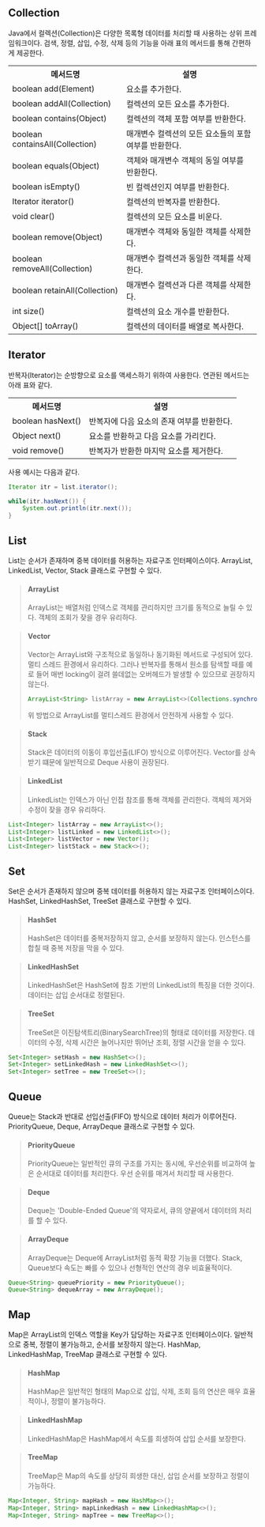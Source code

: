 <h2>Collection</h2>

<p>Java에서 컬렉션(Collection)은 다양한 목록형 데이터를 처리할 때 사용하는 상위 프레임워크이다. 검색, 정렬, 삽입, 수정, 삭제 등의 기능을 아래 표의 메서드를 통해 간편하게 제공한다.</p>

<table>
    <th>메서드명</th>
    <th>설명</th>
    <tr>
        <td>boolean add(Element)</td>
        <td>요소를 추가한다.</td>
    </tr>
    <tr>
        <td>boolean addAll(Collection)</td>
        <td>컬렉션의 모든 요소를 추가한다.</td>
    </tr>
    <tr>
        <td>boolean contains(Object)</td>
        <td>컬렉션의 객체 포함 여부를 반환한다.</td>
    </tr>
    <tr>
        <td>boolean containsAll(Collection)</td>
        <td>매개변수 컬렉션의 모든 요소들의 포함 여부를 반환한다.</td>
    </tr>
    <tr>
        <td>boolean equals(Object)</td>
        <td>객체와 매개변수 객체의 동일 여부를 반환한다.</td>
    </tr>
    <tr>
        <td>boolean isEmpty()</td>
        <td>빈 컬렉션인지 여부를 반환한다.</td>
    </tr>
    <tr>
        <td>Iterator iterator()</td>
        <td>컬렉션의 반복자를 반환한다.</td>
    </tr>
    <tr>
        <td>void clear()</td>
        <td>컬렉션의 모든 요소를 비운다.</td>
    </tr>
    <tr>
        <td>boolean remove(Object)</td>
        <td>매개변수 객체와 동일한 객체를 삭제한다.</td>
    </tr>
    <tr>
        <td>boolean removeAll(Collection)</td>
        <td>매개변수 컬렉션과 동일한 객체를 삭제한다.</td>
    </tr>
    <tr>
        <td>boolean retainAll(Collection)</td>
        <td>매개변수 컬렉션과 다른 객체를 삭제한다.</td>
    </tr>
    <tr>
        <td>int size()</td>
        <td>컬렉션의 요소 개수를 반환한다.</td>
    </tr>
    <tr>
        <td>Object[] toArray()</td>
        <td>컬렉션의 데이터를 배열로 복사한다.</td>
    </tr>
</table>

<h2>Iterator</h2>

<p>반복자(Iterator)는 순방향으로 요소를 액세스하기 위하여 사용한다. 연관된 메서드는 아래 표와 같다.</p>

<table>
    <th>메서드명</th>
    <th>설명</th>
    <tr>
        <td>boolean hasNext()</td>
        <td>반복자에 다음 요소의 존재 여부를 반환한다.</td>
    </tr>
    <tr>
        <td>Object next()</td>
        <td>요소를 반환하고 다음 요소를 가리킨다.</td>
    </tr>
    <tr>
        <td>void remove()</td>
        <td>반복자가 반환한 마지막 요소를 제거한다.</td>
    </tr>
</table>

<p>사용 예시는 다음과 같다.</p>

```java
Iterator itr = list.iterator();

while(itr.hasNext()) {
    System.out.println(itr.next());
}
```

<h2>List</h2>

<p>List는 순서가 존재하며 중복 데이터를 허용하는 자료구조 인터페이스이다. ArrayList, LinkedList, Vector, Stack 클래스로 구현할 수 있다.</p>

> <h4>ArrayList</h4>
> <p>ArrayList는 배열처럼 인덱스로 객체를 관리하지만 크기를 동적으로 늘릴 수 있다. 객체의 조회가 잦을 경우 유리하다. </p>

> <h4>Vector</h4>
> <p>Vector는 ArrayList와 구조적으로 동일하나 동기화된 메서드로 구성되어 있다. 멀티 스레드 환경에서 유리하다. 그러나 반복자를 통해서 원소를 탐색할 때를 예로 들어 매번 locking이 걸려 쓸데없는 오버헤드가 발생할 수 있으므로 권장하지 않는다.</p>
> 
> ```java
> ArrayList<String> listArray = new ArrayList<>(Collections.synchronizedList());
> ```
> <p>위 방법으로 ArrayList를 멀티스레드 환경에서 안전하게 사용할 수 있다.</p>

> <h4>Stack</h4>
> <p>Stack은 데이터의 이동이 후입선출(LIFO) 방식으로 이루어진다. Vector를 상속받기 떄문에 일반적으로 Deque 사용이 권장된다.</p>

> <h4>LinkedList</h4>
> <p>LinkedList는 인덱스가 아닌 인접 참조를 통해 객체를 관리한다. 객체의 제거와 수정이 잦을 경우 유리하다.</p>

```java
List<Integer> listArray = new ArrayList<>();
List<Integer> listLinked = new LinkedList<>();
List<Integer> listVector = new Vector();
List<Integer> listStack = new Stack<>();
```

<h2>Set</h2>

<p>Set은 순서가 존재하지 않으며 중복 데이터를 허용하지 않는 자료구조 인터페이스이다. HashSet, LinkedHashSet, TreeSet 클래스로 구현할 수 있다.</p>

> <h4>HashSet</h4>
> <p>HashSet은 데이터를 중복저장하지 않고, 순서를 보장하지 않는다. 인스턴스를 합칠 때 중복 저장을 막을 수 있다.</p>

> <h4>LinkedHashSet</h4>
> <p>LinkedHashSet은 HashSet에 참조 기반의 LinkedList의 특징을 더한 것이다.데이터는 삽입 순서대로 정렬된다.</p>

> <h4>TreeSet</h4>
> <p>TreeSet은 이진탐색트리(BinarySearchTree)의 형태로 데이터를 저장한다. 데이터의 수정, 삭제 시간은 늘어나지만 뛰어난 조회, 정렬 시간을 얻을 수 있다.</p>

```java
Set<Integer> setHash = new HashSet<>();
Set<Integer> setLinkedHash = new LinkedHashSet<>();
Set<Integer> setTree = new TreeSet<>();
```

<h2>Queue</h2>

<p>Queue는 Stack과 반대로 선입선출(FIFO) 방식으로 데이터 처리가 이루어진다. PriorityQueue, Deque, ArrayDeque 클래스로 구현할 수 있다.</p>

> <h4>PriorityQueue</h4>
> <p>PriorityQueue는 일반적인 큐의 구조를 가지는 동시에, 우선순위를 비교하여 높은 순서대로 데이터를 처리한다. 우선 순위를 매겨서 처리할 때 사용한다.</p>

> <h4>Deque</h4>
> <p>Deque는 'Double-Ended Queue'의 약자로서, 큐의 양끝에서 데이터의 처리를 할 수 있다.</p>

> <h4>ArrayDeque</h4>
> <p>ArrayDeque는 Deque에 ArrayList처럼 동적 확장 기능을 더했다. Stack, Queue보다 속도는 빠를 수 있으나 선형적인 연산의 경우 비효율적이다.</p>

```java
Queue<String> queuePriority = new PriorityQueue();
Queue<String> dequeArray = new ArrayDeque();
```

<h2>Map</h2>

<p>Map은 ArrayList의 인덱스 역할을 Key가 담당하는 자료구조 인터페이스이다. 일반적으로 중복, 정렬이 불가능하고, 순서를 보장하지 않는다. HashMap, LinkedHashMap, TreeMap 클래스로 구현할 수 있다.</p>

> <h4>HashMap</h4>
> <p>HashMap은 일반적인 형태의 Map으로 삽입, 삭제, 조회 등의 연산은 매우 효율적이나, 정렬이 불가능하다.</p>

> <h4>LinkedHashMap</h4>
> <p>LinkedHashMap은 HashMap에서 속도를 희생하여 삽입 순서를 보장한다.</p>

> <h4>TreeMap</h4>
> <p>TreeMap은 Map의 속도를 상당히 희생한 대신, 삽입 순서를 보장하고 정렬이 가능하다.</p>

```java
Map<Integer, String> mapHash = new HashMap<>();
Map<Integer, String> mapLinkedHash = new LinkedHashMap<>();
Map<Integer, String> mapTree = new TreeMap<>();
```